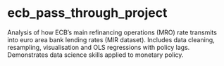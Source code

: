 # ecb_pass_through_project
Analysis of how ECB’s main refinancing operations (MRO) rate transmits into euro area bank lending rates (MIR dataset). Includes data cleaning, resampling, visualisation and OLS regressions with policy lags. Demonstrates data science skills applied to monetary policy.
